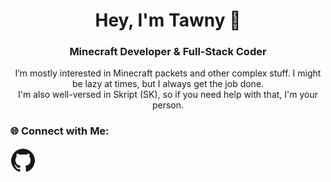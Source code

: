 <h1 align="center">Hey, I'm Tawny 👋</h1>
<h3 align="center">Minecraft Developer & Full-Stack Coder</h3>

<p align="center">
  I’m mostly interested in Minecraft packets and other complex stuff. I might be lazy at times, but I always get the job done.
  <br>
  I'm also well-versed in Skript (SK), so if you need help with that, I'm your person.
</p>


<h3 align="left">🌐 Connect with Me:</h3>
<p align="left">
  <a href="https://github.com/your-username" target="_blank"><img align="center" src="https://raw.githubusercontent.com/devicons/devicon/master/icons/github/github-original.svg" alt="github" height="40" width="40" /></a>
  <a href="https://twitter.com/your-handle" target="_blank"><img align="center" src="
